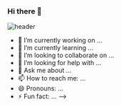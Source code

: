 ### Hi there 👋

![header](https://capsule-render.vercel.app/api?type=waving&color=timeGradient&height=300&section=header&text=It's_good_to_see_you%20render&fontSize=90)

- 🔭 I’m currently working on ...
- 🌱 I’m currently learning ...
- 👯 I’m looking to collaborate on ...
- 🤔 I’m looking for help with ...
- 💬 Ask me about ...
- 📫 How to reach me: ...
- 😄 Pronouns: ...
- ⚡ Fun fact: ...
-->
